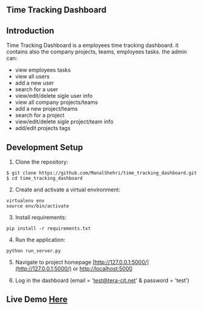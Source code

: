 Time Tracking Dashboard
-----

## Introduction

Time Tracking Dashboard is a employees time tracking dashboard. it contains also the company projects, teams, employees tasks. the admin can: 
- view employees tasks 
- view all users 
- add a new user
- search for a user
- view/edit/delete sigle user info
- view all company projects/teams 
- add a new project/teams
- search for a project
- view/edit/delete sigle project/team info
- add/edit projects tags


## Development Setup

1. Clone the repository:
```
$ git clone https://github.com/ManalShehri/time_tracking_dashboard.git
$ cd time_tracking_dashboard
```


2. Create and activate a virtual environment:
```
virtualenv env
source env/bin/activate
```


3. Install requirements:
```
pip install -r requirements.txt
```


4. Run the application:
```
python run_server.py
```
5. Navigate to project homepage [http://127.0.0.1:5000/](http://127.0.0.1:5000/) or [http://localhost:5000](http://localhost:5000) 


6. Log in the dashboard (email = 'test@tera-cit.net' & password = 'test')

## Live Demo [Here](https://t3-dashboard.herokuapp.com/)

